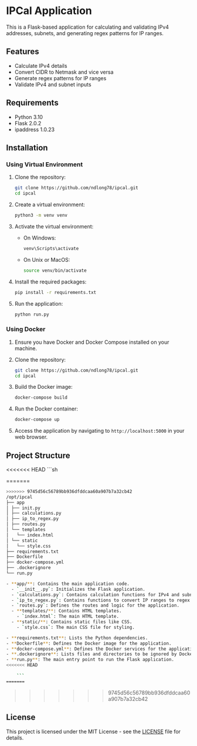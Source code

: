 # IPCal Application

This is a Flask-based application for calculating and validating IPv4 addresses, subnets, and generating regex patterns for IP ranges.

## Features

- Calculate IPv4 details
- Convert CIDR to Netmask and vice versa
- Generate regex patterns for IP ranges
- Validate IPv4 and subnet inputs

## Requirements

- Python 3.10
- Flask 2.0.2
- ipaddress 1.0.23

## Installation

### Using Virtual Environment

1. Clone the repository:
    ```sh
    git clone https://github.com/ndlong78/ipcal.git
    cd ipcal
    ```

2. Create a virtual environment:
    ```sh
    python3 -m venv venv
    ```

3. Activate the virtual environment:

    - On Windows:
        ```sh
        venv\Scripts\activate
        ```

    - On Unix or MacOS:
        ```sh
        source venv/bin/activate
        ```

4. Install the required packages:
    ```sh
    pip install -r requirements.txt
    ```

5. Run the application:
    ```sh
    python run.py
    ```

### Using Docker

1. Ensure you have Docker and Docker Compose installed on your machine.

2. Clone the repository:
    ```sh
    git clone https://github.com/ndlong78/ipcal.git
    cd ipcal
    ```

3. Build the Docker image:
    ```sh
    docker-compose build
    ```

4. Run the Docker container:
    ```sh
    docker-compose up
    ```

5. Access the application by navigating to `http://localhost:5000` in your web browser.

## Project Structure
<<<<<<< HEAD
    ```sh

=======
```sh
>>>>>>> 9745d56c56789bb936dfddcaa60a907b7a32cb42
/opt/ipcal
├── app
│ ├── init.py
│ ├── calculations.py
│ ├── ip_to_regex.py
│ ├── routes.py
│ └── templates
│   └── index.html
│ └── static
│   └── style.css
├── requirements.txt
├── Dockerfile
├── docker-compose.yml
├── .dockerignore
└── run.py

- **app/**: Contains the main application code.
  - `__init__.py`: Initializes the Flask application.
  - `calculations.py`: Contains calculation functions for IPv4 and subnet details.
  - `ip_to_regex.py`: Contains functions to convert IP ranges to regex patterns.
  - `routes.py`: Defines the routes and logic for the application.
  - **templates/**: Contains HTML templates.
    - `index.html`: The main HTML template.
  - **static/**: Contains static files like CSS.
    - `style.css`: The main CSS file for styling.

- **requirements.txt**: Lists the Python dependencies.
- **Dockerfile**: Defines the Docker image for the application.
- **docker-compose.yml**: Defines the Docker services for the application.
- **.dockerignore**: Lists files and directories to be ignored by Docker.
- **run.py**: The main entry point to run the Flask application.
<<<<<<< HEAD
    
    ```
=======
```
>>>>>>> 9745d56c56789bb936dfddcaa60a907b7a32cb42
## License

This project is licensed under the MIT License - see the [LICENSE](LICENSE) file for details.
